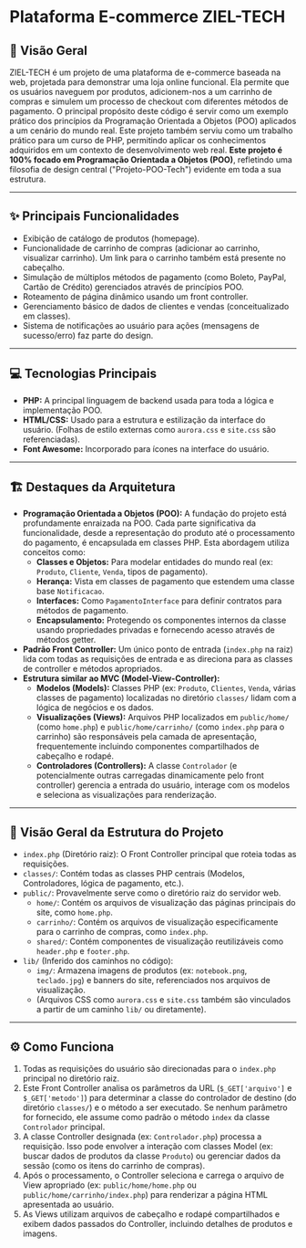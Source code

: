 # Plataforma E-commerce ZIEL-TECH

## 🌟 Visão Geral
ZIEL-TECH é um projeto de uma  plataforma de e-commerce baseada na web, projetada para demonstrar uma loja online funcional. Ela permite que os usuários naveguem por produtos, adicionem-nos a um carrinho de compras e simulem um processo de checkout com diferentes métodos de pagamento. O principal propósito deste código é servir como um exemplo prático dos princípios da Programação Orientada a Objetos (POO) aplicados a um cenário do mundo real. Este projeto também serviu como um trabalho prático para um curso de PHP, permitindo aplicar os conhecimentos adquiridos em um contexto de desenvolvimento web real. **Este projeto é 100% focado em Programação Orientada a Objetos (POO)**, refletindo uma filosofia de design central ("Projeto-POO-Tech") evidente em toda a sua estrutura.

---

## ✨ Principais Funcionalidades
* Exibição de catálogo de produtos (homepage).
* Funcionalidade de carrinho de compras (adicionar ao carrinho, visualizar carrinho). Um link para o carrinho também está presente no cabeçalho.
* Simulação de múltiplos métodos de pagamento (como Boleto, PayPal, Cartão de Crédito) gerenciados através de princípios POO.
* Roteamento de página dinâmico usando um front controller.
* Gerenciamento básico de dados de clientes e vendas (conceitualizado em classes).
* Sistema de notificações ao usuário para ações (mensagens de sucesso/erro) faz parte do design.

---

## 💻 Tecnologias Principais
* **PHP:** A principal linguagem de backend usada para toda a lógica e implementação POO.
* **HTML/CSS:** Usado para a estrutura e estilização da interface do usuário. (Folhas de estilo externas como `aurora.css` e `site.css` são referenciadas).
* **Font Awesome:** Incorporado para ícones na interface do usuário.

---

## 🏗️ Destaques da Arquitetura
* **Programação Orientada a Objetos (POO):** A fundação do projeto está profundamente enraizada na POO. Cada parte significativa da funcionalidade, desde a representação do produto até o processamento do pagamento, é encapsulada em classes PHP. Esta abordagem utiliza conceitos como:
    * **Classes e Objetos:** Para modelar entidades do mundo real (ex: `Produto`, `Cliente`, `Venda`, tipos de pagamento).
    * **Herança:** Vista em classes de pagamento que estendem uma classe base `Notificacao`.
    * **Interfaces:** Como `PagamentoInterface` para definir contratos para métodos de pagamento.
    * **Encapsulamento:** Protegendo os componentes internos da classe usando propriedades privadas e fornecendo acesso através de métodos getter.
* **Padrão Front Controller:** Um único ponto de entrada (`index.php` na raiz) lida com todas as requisições de entrada e as direciona para as classes de controller e métodos apropriados.
* **Estrutura similar ao MVC (Model-View-Controller):**
    * **Modelos (Models):** Classes PHP (ex: `Produto`, `Clientes`, `Venda`, várias classes de pagamento) localizadas no diretório `classes/` lidam com a lógica de negócios e os dados.
    * **Visualizações (Views):** Arquivos PHP localizados em `public/home/` (como `home.php`) e `public/home/carrinho/` (como `index.php` para o carrinho) são responsáveis pela camada de apresentação, frequentemente incluindo componentes compartilhados de cabeçalho e rodapé.
    * **Controladores (Controllers):** A classe `Controlador` (e potencialmente outras carregadas dinamicamente pelo front controller) gerencia a entrada do usuário, interage com os modelos e seleciona as visualizações para renderização.

---

## 📂 Visão Geral da Estrutura do Projeto
* `index.php` (Diretório raiz): O Front Controller principal que roteia todas as requisições.
* `classes/`: Contém todas as classes PHP centrais (Modelos, Controladores, lógica de pagamento, etc.).
* `public/`: Provavelmente serve como o diretório raiz do servidor web.
    * `home/`: Contém os arquivos de visualização das páginas principais do site, como `home.php`.
    * `carrinho/`: Contém os arquivos de visualização especificamente para o carrinho de compras, como `index.php`.
    * `shared/`: Contém componentes de visualização reutilizáveis como `header.php` e `footer.php`.
* `lib/` (Inferido dos caminhos no código):
    * `img/`: Armazena imagens de produtos (ex: `notebook.png`, `teclado.jpg`) e banners do site, referenciados nos arquivos de visualização.
    * (Arquivos CSS como `aurora.css` e `site.css` também são vinculados a partir de um caminho `lib/` ou diretamente).

---

## ⚙️ Como Funciona
1.  Todas as requisições do usuário são direcionadas para o `index.php` principal no diretório raiz.
2.  Este Front Controller analisa os parâmetros da URL (`$_GET['arquivo']` e `$_GET['metodo']`) para determinar a classe do controlador de destino (do diretório `classes/`) e o método a ser executado. Se nenhum parâmetro for fornecido, ele assume como padrão o método `index` da classe `Controlador` principal.
3.  A classe Controller designada (ex: `Controlador.php`) processa a requisição. Isso pode envolver a interação com classes Model (ex: buscar dados de produtos da classe `Produto`) ou gerenciar dados da sessão (como os itens do carrinho de compras).
4.  Após o processamento, o Controller seleciona e carrega o arquivo de View apropriado (ex: `public/home/home.php` ou `public/home/carrinho/index.php`) para renderizar a página HTML apresentada ao usuário.
5.  As Views utilizam arquivos de cabeçalho e rodapé compartilhados e exibem dados passados do Controller, incluindo detalhes de produtos e imagens.
